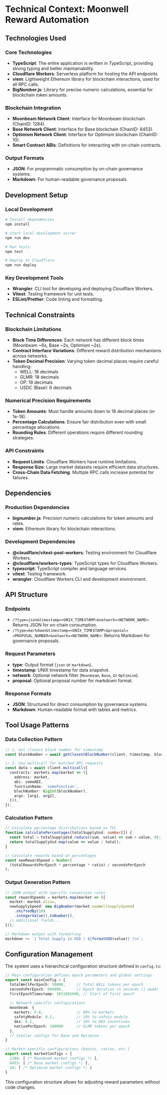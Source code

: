 # Technical Context: Moonwell Reward Automation

## Technologies Used

### Core Technologies
- **TypeScript**: The entire application is written in TypeScript, providing strong typing and better maintainability.
- **Cloudflare Workers**: Serverless platform for hosting the API endpoints.
- **viem**: Lightweight Ethereum library for blockchain interactions, used for all RPC calls.
- **BigNumber.js**: Library for precise numeric calculations, essential for blockchain token amounts.

### Blockchain Integration
- **Moonbeam Network Client**: Interface for Moonbeam blockchain (ChainID: 1284).
- **Base Network Client**: Interface for Base blockchain (ChainID: 8453).
- **Optimism Network Client**: Interface for Optimism blockchain (ChainID: 10).
- **Smart Contract ABIs**: Definitions for interacting with on-chain contracts.

### Output Formats
- **JSON**: For programmatic consumption by on-chain governance systems.
- **Markdown**: For human-readable governance proposals.

## Development Setup

### Local Development
```bash
# Install dependencies
npm install

# Start local development server
npm run dev

# Run tests
npm test

# Deploy to Cloudflare
npm run deploy
```

### Key Development Tools
- **Wrangler**: CLI tool for developing and deploying Cloudflare Workers.
- **Vitest**: Testing framework for unit tests.
- **ESLint/Prettier**: Code linting and formatting.

## Technical Constraints

### Blockchain Limitations
- **Block Time Differences**: Each network has different block times (Moonbeam ~6s, Base ~2s, Optimism ~2s).
- **Contract Interface Variations**: Different reward distribution mechanisms across networks.
- **Token Decimal Precision**: Varying token decimal places require careful handling:
  - WELL: 18 decimals
  - GLMR: 18 decimals
  - OP: 18 decimals
  - USDC (Base): 6 decimals

### Numerical Precision Requirements
- **Token Amounts**: Must handle amounts down to 18 decimal places (or 1e-18).
- **Percentage Calculations**: Ensure fair distribution even with small percentage allocations.
- **Rounding Rules**: Different operations require different rounding strategies.

### API Constraints
- **Request Limits**: Cloudflare Workers have runtime limitations.
- **Response Size**: Large market datasets require efficient data structures.
- **Cross-Chain Data Fetching**: Multiple RPC calls increase potential for failures.

## Dependencies

### Production Dependencies
- **bignumber.js**: Precision numeric calculations for token amounts and rates.
- **viem**: Ethereum library for blockchain interactions.

### Development Dependencies
- **@cloudflare/vitest-pool-workers**: Testing environment for Cloudflare Workers.
- **@cloudflare/workers-types**: TypeScript types for Cloudflare Workers.
- **typescript**: TypeScript compiler and language services.
- **vitest**: Testing framework.
- **wrangler**: Cloudflare Workers CLI and development environment.

## API Structure

### Endpoints
- `/?type=json&timestamp=<UNIX_TIMESTAMP>&network=<NETWORK_NAME>`: Returns JSON for on-chain consumption.
- `/?type=markdown&timestamp=<UNIX_TIMESTAMP>&proposal=<PROPOSAL_NUMBER>&network=<NETWORK_NAME>`: Returns Markdown for governance proposals.

### Request Parameters
- **type**: Output format (`json` or `markdown`).
- **timestamp**: UNIX timestamp for data snapshot.
- **network**: Optional network filter (`Moonbeam`, `Base`, or `Optimism`).
- **proposal**: Optional proposal number for markdown format.

### Response Formats
- **JSON**: Structured for direct consumption by governance systems.
- **Markdown**: Human-readable format with tables and metrics.

## Tool Usage Patterns

### Data Collection Pattern
```typescript
// 1. Get closest block number for timestamp
const blockNumber = await getClosestBlockNumber(client, timestamp, blockTime);

// 2. Use multicall for batched RPC requests
const data = await client.multicall({
  contracts: markets.map(market => ({
    address: market,
    abi: someABI,
    functionName: 'someFunction',
    blockNumber: BigInt(blockNumber),
    args: [arg1, arg2],
  })),
});
```

### Calculation Pattern
```typescript
// Calculate percentage distributions based on TVL
function calculatePercentages(totalSupplyUsd: number[]) {
  const total = totalSupplyUsd.reduce((sum, value) => sum + value, 0);
  return totalSupplyUsd.map(value => value / total);
}

// Calculate rewards based on percentages
const newRewardSpeed = Number(
  (totalRewardsPerEpoch * percentage * ratio) / secondsPerEpoch
);
```

### Output Generation Pattern
```typescript
// JSON output with specific conversion rules
const rewardSpeeds = markets.map(market => ({
  market: market.alias,
  newSupplySpeed: new BigNumber(market.newWellSupplySpeed)
    .shiftedBy(18)
    .integerValue().toNumber(),
  // Additional fields...
}));

// Markdown output with formatting
markdown += `| Total Supply in USD | ${formatUSD(value)} |\n`;
```

## Configuration Management

The system uses a hierarchical configuration structure defined in `config.ts`:

```typescript
// Main configuration defines epoch parameters and global settings
export const mainConfig = {
  totalWellPerEpoch: 50000,     // Total WELL tokens per epoch
  secondsPerEpoch: 604800,      // Epoch duration in seconds (1 week)
  firstEpochTimestamp: 1651881600, // Start of first epoch
  
  // Network-specific configurations
  moonbeam: {
    markets: 0.8,               // 80% to markets
    safetyModule: 0.1,          // 10% to safety module
    dex: 0.1,                   // 10% to DEX incentives
    nativePerEpoch: 100000      // GLMR tokens per epoch
  },
  // Similar configs for Base and Optimism
}

// Market-specific configurations (boosts, ratios, etc.)
export const marketConfigs = {
  1284: [ /* Moonbeam market configs */ ],
  8453: [ /* Base market configs */ ],
  10: [ /* Optimism market configs */ ]
}
```

This configuration structure allows for adjusting reward parameters without code changes.
